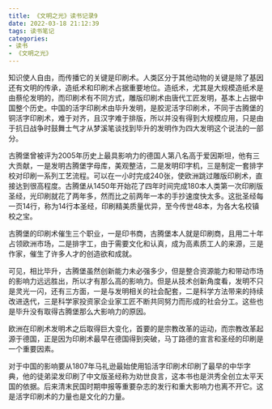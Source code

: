 ```yaml
---
title: 《文明之光》读书记录9
date: 2022-03-18 21:12:39
tags: 读书笔记
categories: 
- 读书
- 《文明之光》
---
```

知识使人自由，而传播它的关键是印刷术。人类区分于其他动物的关键是除了基因还有文明的传承，造纸术和印刷术占据重要地位。造纸术，尤其是大规模造纸术是由蔡伦发明的，而印刷术有不同方式，雕版印刷术由唐代工匠发明，基本上占据中国整个历史。中国的活字印刷术由毕升发明，是胶泥活字印刷术，不同于古腾堡的铜活字印刷术，难于对齐，且汉字难于排版，所以并没有得到大规模应用，只是由于抗日战争时鼓舞士气才从梦溪笔谈找到毕升的发明作为四大发明这个说法的一部分。

古腾堡曾被评为2005年历史上最具影响力的德国人第八名高于爱因斯坦，他有三大贡献，一是发明古腾堡字母库，美观整洁，二是发明印字机，三是制定一套排字校对印刷一系列工艺流程。可以在一小时完成240张，使欧洲跳过雕版印刷术，直接达到很高程度。古腾堡从1450年开始花了四年时间完成180本人类第一次印刷版圣经，光印刷就花了两年多，然而比之前两年一本的手抄速度快太多。这批圣经每一页14行，称为14行本圣经，印刷精美质量优异，至今传世48本，为各大名校镇校之宝。

古腾堡的印刷术催生三个职业，一是印书商，古腾堡本人就是印刷商，且用二十年占领欧洲市场，二是排字工，由于需要文化和认真，成为高素质工人的来源，三是作家，催生了许多人才的创造欲和成就。

可见，相比毕升，古腾堡虽然创新能力未必强多少，但是整合资源能力和带动市场的影响力远远胜出，所以才有那么高的影响力。但是从技术创新角度看，发明不只是灵光一闪，还有三方面，一是与发明相关的社会配套，二是科学方法带来的持续改进迭代，三是科学家投资家企业家工匠不断共同努力而形成的社会分工。这些也是毕升没有取得古腾堡那么大影响力的原因。

欧洲在印刷术发明术之后取得巨大变化，首要的是宗教改革的运动，而宗教改革起源于德国，正是因为印刷术最早在德国得到突破，马丁路德的宣言和圣经的印刷是一个重要因素。

对于中国的影响要从1807年马礼逊最始使用铅活字印刷术印刷了最早的中华字典，他的徒弟梁发印刷了中文版圣经称为劝世良言，这本书也是洪秀全创立太平天国的依据。后来清末民国时期申报等重要杂志的发行和重大影响力也离不开它。这是活字印刷术的力量也是文化的力量。
